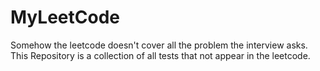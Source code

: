 # MyLeetCode
Somehow the leetcode doesn't cover all the problem the interview asks. This Repository is a collection of all tests that not appear in the leetcode. 
